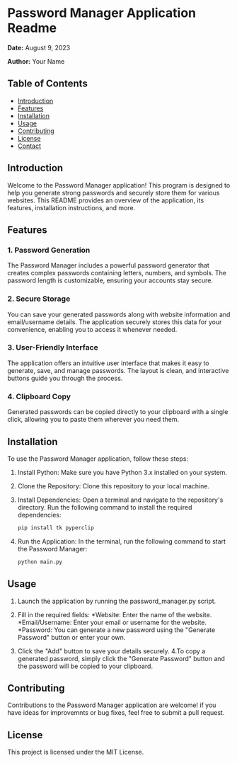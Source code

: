 # Password Manager Application Readme

**Date:** August 9, 2023

**Author:** Your Name

## Table of Contents

- [Introduction](#introduction)
- [Features](#features)
- [Installation](#installation)
- [Usage](#usage)
- [Contributing](#contributing)
- [License](#license)
- [Contact](#contact)

## Introduction

Welcome to the Password Manager application! This program is designed to help you generate strong passwords and securely store them for various websites. This README provides an overview of the application, its features, installation instructions, and more.

## Features

### 1. Password Generation

The Password Manager includes a powerful password generator that creates complex passwords containing letters, numbers, and symbols. The password length is customizable, ensuring your accounts stay secure.

### 2. Secure Storage

You can save your generated passwords along with website information and email/username details. The application securely stores this data for your convenience, enabling you to access it whenever needed.

### 3. User-Friendly Interface

The application offers an intuitive user interface that makes it easy to generate, save, and manage passwords. The layout is clean, and interactive buttons guide you through the process.

### 4. Clipboard Copy

Generated passwords can be copied directly to your clipboard with a single click, allowing you to paste them wherever you need them.

## Installation

To use the Password Manager application, follow these steps:

1. Install Python: Make sure you have Python 3.x installed on your system.

2. Clone the Repository: Clone this repository to your local machine.

3. Install Dependencies: Open a terminal and navigate to the repository's directory. Run the following command to install the required dependencies:

   ```python debbug console
   pip install tk pyperclip
   ```

4. Run the Application: In the terminal, run the following command to start the Password Manager:
     ```python debbug console
     python main.py
     ```

## Usage
1. Launch the application by running the password_manager.py script.

2. Fill in the required fields:
  *Website: Enter the name of the website.
  *Email/Username: Enter your email or username for the website.
  *Password: You can generate a new password using the "Generate Password" button or enter your own.
   
3. Click the "Add" button to save your details securely.
4.To copy a generated password, simply click the "Generate Password" button and the password will be copied to your clipboard.

## Contributing
Contributions to the Password Manager application are welcome! if you have ideas for improvemnts or bug fixes, feel free to submit a pull request.


## License
This project is licensed under the MIT License.
